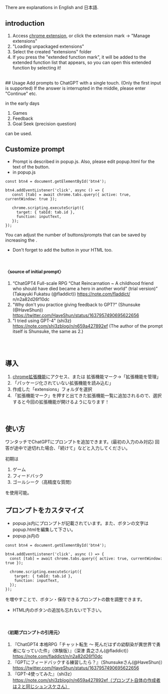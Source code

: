 There are explanations in English and 日本語.

## introduction
1. Access [chrome extension](chrome://extensions/), or click the extension mark → "Manage extensions"
2. "Loading unpackaged extensions"
3. Select the created "extensions" folder
4. If you press the "extended function mark", it will be added to the extended function list that appears, so you can open this extended function by selecting it!
<br>
## Usage
Add prompts to ChatGPT with a single touch. (Only the first input is supported)
If the answer is interrupted in the middle, please enter "Continue" etc.

in the early days
1. Games
2. Feedback
3. Goal Seek (precision question)

can be used.
<br>

## Customize prompt
- Prompt is described in popup.js. Also, please edit popup.html for the text of the button.
- in popup.js
```
const btn4 = document.getElementById('btn4');

btn4.addEventListener('click', async () => {
   const [tab] = await chrome.tabs.query({ active: true, currentWindow: true });

   chrome.scripting.executeScript({
     target: { tabId: tab.id },
     function: inputText,
   });
});
```
You can adjust the number of buttons/prompts that can be saved by increasing the .
- Don't forget to add the button in your HTML too.  
<br>

#### 〈source of initial prompt〉
1. “ChatGPT4 Full-scale RPG “Chat Reincarnation ~ A childhood friend who should have died became a hero in another world” (trial version)” (Takayuki Fukatsu (@fladdict)) https://note.com/fladdict/ n/n2a82d26f10dc
2. "Why don't you practice giving feedback to GPT?" (Shunsuke (@HaveShun)) https://twitter.com/HaveShun/status/1637957490695622656
3. "I tried using GPT-4" (shi3z) https://note.com/shi3zblog/n/n659a427892ef (The author of the prompt itself is Shunsuke, the same as 2.)  
<br>
<br>

## 導入
1. [chrome拡張機能](chrome://extensions/)にアクセス、または 拡張機能マーク→「拡張機能を管理」
2. 「パッケージ化されていない拡張機能を読み込む」
3. 作成した「extensions」フォルダを選択
4. 「拡張機能マーク」を押すと出てきた拡張機能一覧に追加されるので、選択すると今回の拡張機能が開けるようになります！
<br>

## 使い方
ワンタッチでChatGPTにプロンプトを追加できます。(最初の入力のみ対応)
回答が途中で途切れた場合、「続けて」などと入力してください。

初期は
1. ゲーム
2. フィードバック
3. ゴールシーク（高精度な質問）

を使用可能。
<br>

## プロンプトをカスタマイズ
- popup.js内にプロンプトが記載されています。また、ボタンの文字はpopup.htmlを編集して下さい。
- popup.js内の
```
const btn4 = document.getElementById('btn4');

btn4.addEventListener('click', async () => {
  const [tab] = await chrome.tabs.query({ active: true, currentWindow: true });

  chrome.scripting.executeScript({
    target: { tabId: tab.id },
    function: inputText,
  });
});
```
を増やすことで、ボタン・保存できるプロンプトの数を調整できます。
- HTML内のボタンの追加も忘れないで下さい。
<br>

#### 〈初期プロンプトの引用元〉
1. 『ChatGPT4 本格RPG「チャット転生 〜 死んだはずの幼馴染が異世界で勇者になっていた件」（体験版）』（深津 貴之さん(@fladdict)）https://note.com/fladdict/n/n2a82d26f10dc
2. 『GPTにフィードバックする練習したら？』（Shunsukeさん(@HaveShun)）https://twitter.com/HaveShun/status/1637957490695622656
3. 『GPT-4使ってみた』（shi3z）https://note.com/shi3zblog/n/n659a427892ef（プロンプト自体の作成者は２と同じシュンスケさん）